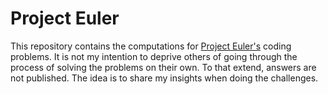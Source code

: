 # Project Euler

This repository contains the computations for <a href='www.projecteuler.net'>Project Euler's</a>  coding problems. It is not my intention to deprive others of going through the process of solving the problems on their own. To that extend, answers are not published. The idea is to share my insights when doing the challenges.
